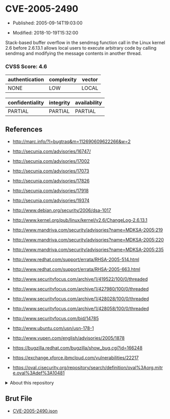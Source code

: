 # CVE-2005-2490

- Published: 2005-09-14T19:03:00

- Modified: 2018-10-19T15:32:00

Stack-based buffer overflow in the sendmsg function call in the Linux kernel 2.6 before 2.6.13.1 allows local users to execute arbitrary code by calling sendmsg and modifying the message contents in another thread.

### CVSS Score: **4.6**

| authentication | complexity | vector |
| --- | --- | --- |
| NONE | LOW | LOCAL |

| confidentiality | integrity | availability |
| --- | --- | --- |
| PARTIAL | PARTIAL | PARTIAL |

## References

* http://marc.info/?l=bugtraq&m=112690609622266&w=2

* http://secunia.com/advisories/16747/

* http://secunia.com/advisories/17002

* http://secunia.com/advisories/17073

* http://secunia.com/advisories/17826

* http://secunia.com/advisories/17918

* http://secunia.com/advisories/19374

* http://www.debian.org/security/2006/dsa-1017

* http://www.kernel.org/pub/linux/kernel/v2.6/ChangeLog-2.6.13.1

* http://www.mandriva.com/security/advisories?name=MDKSA-2005:219

* http://www.mandriva.com/security/advisories?name=MDKSA-2005:220

* http://www.mandriva.com/security/advisories?name=MDKSA-2005:235

* http://www.redhat.com/support/errata/RHSA-2005-514.html

* http://www.redhat.com/support/errata/RHSA-2005-663.html

* http://www.securityfocus.com/archive/1/419522/100/0/threaded

* http://www.securityfocus.com/archive/1/427980/100/0/threaded

* http://www.securityfocus.com/archive/1/428028/100/0/threaded

* http://www.securityfocus.com/archive/1/428058/100/0/threaded

* http://www.securityfocus.com/bid/14785

* http://www.ubuntu.com/usn/usn-178-1

* http://www.vupen.com/english/advisories/2005/1878

* https://bugzilla.redhat.com/bugzilla/show_bug.cgi?id=166248

* https://exchange.xforce.ibmcloud.com/vulnerabilities/22217

* https://oval.cisecurity.org/repository/search/definition/oval%3Aorg.mitre.oval%3Adef%3A10481

<details>
<summary>About this repository</summary> 

  This repository is part of the project [Live Hack CVE](https://github.com/Live-Hack-CVE). Main website can be found [www.live-hack.org](https://www.live-hack.org) 
  
  Made by [Sn0wAlice](https://github.com/Sn0wAlice) for the people that care about security and need to have a feed of the latest CVEs. Hope you enjoy it, don't forget to star the repo and follow me on [Twitter](https://twitter.com/Sn0wAlice) and [Github](https://github.com/Sn0wAlice). And that is my [personnal website](https://www.alice-snow.me/)

  - [Home Page](https://github.com/Live-Hack-CVE)
  - [Framework](https://github.com/Live-Hack-CVE/cve-framework)
  - [CVE database](https://github.com/Live-Hack-CVE/full_database)
  - [Changelog](https://github.com/Live-Hack-CVE/Changelog)
</details>

## Brut File

* [CVE-2005-2490.json](https://raw.githubusercontent.com/Live-Hack-CVE/full_database/main/cves/2005/CVE-2005-2490.json)

